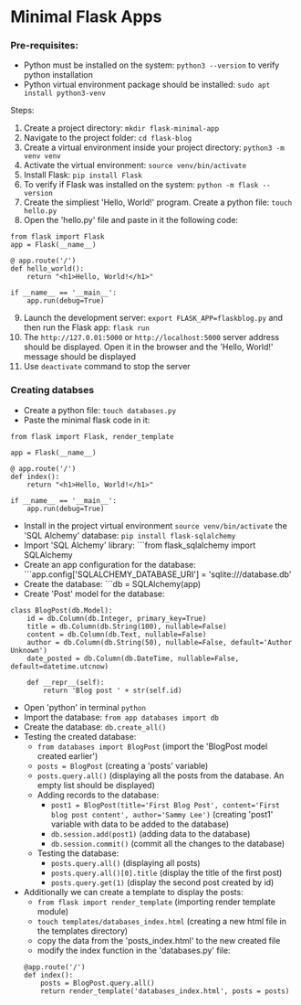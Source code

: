 # Minimal Flask Apps

### Pre-requisites:
- Python must be installed on the system: ```python3 --version``` to verify python installation
- Python virtual environment package should be installed: ```sudo apt install python3-venv```

Steps:
1. Create a project directory: ```mkdir flask-minimal-app```
2. Navigate to the project folder: ```cd flask-blog```
3. Create a virtual environment inside your project directory: ```python3 -m venv venv```
4. Activate the virtual environment: ```source venv/bin/activate```
5. Install Flask: ```pip install Flask```
6. To verify if Flask was installed on the system: ```python -m flask --version```
7. Create the simpliest 'Hello, World!' program. Create a python file: ```touch hello.py```
8. Open the 'hello.py' file and paste in it the following code:
```
from flask import Flask
app = Flask(__name__)

@ app.route('/')
def hello_world():
    return "<h1>Hello, World!</h1>"

if __name__ == '__main__':
    app.run(debug=True)
```
9. Launch the development server: ```export FLASK_APP=flaskblog.py``` and then run the Flask app: ```flask run```
10. The ```http://127.0.01:5000``` or ```http://localhost:5000``` server address should be displayed. Open it in the browser and the 'Hello, World!' message should be displayed
11. Use ```deactivate``` command to stop the server


### Creating databses

- Create a python file: ```touch databases.py```
- Paste the minimal flask code in it:
```
from flask import Flask, render_template

app = Flask(__name__)

@ app.route('/')
def index():
    return "<h1>Hello, World!</h1>"

if __name__ == '__main__':
    app.run(debug=True)
```
- Install in the project virtual environment ```source venv/bin/activate``` the 'SQL Alchemy' database: ```pip install flask-sqlalchemy```
- Import 'SQL Alchemy' library: ```from flask_sqlalchemy import SQLAlchemy
- Create an app configuration for the database: ```app.config['SQLALCHEMY_DATABASE_URI'] = 'sqlite:///database.db'
- Create the database: ```db = SQLAlchemy(app)
- Create 'Post' model for the database:
```
class BlogPost(db.Model):
	id = db.Column(db.Integer, primary_key=True)
	title = db.Column(db.String(100), nullable=False)
	content = db.Column(db.Text, nullable=False)
	author = db.Column(db.String(50), nullable=False, default='Author Unknown')
	date_posted = db.Column(db.DateTime, nullable=False, default=datetime.utcnow)
	
	def __repr__(self):
		return 'Blog post ' + str(self.id)
```
- Open 'python' in terminal ```python```
- Import the database: ```from app databases import db```
- Create the database: ```db.create_all()```
- Testing the created database:
	- ```from databases import BlogPost``` (import the 'BlogPost model created earlier')
	- ```posts = BlogPost``` (creating a 'posts' variable)
	- ```posts.query.all()``` (displaying all the posts from the database. An empty list should be displayed)
	- Adding records to the database:
		- ```post1 = BlogPost(title='First Blog Post', content='First blog post content', author='Sammy Lee')``` (creating 'post1' variable with data to be added to the database)
		- ```db.session.add(post1)``` (adding data to the database)
		- ```db.session.commit()``` (commit all the changes to the database)
	- Testing the database:
		- ```posts.query.all()``` (displaying all posts)
		- ```posts.query.all()[0].title``` (display the title of the first post)
		- ```posts.query.get(1)``` (display the second post created by id)
- Additionally we can create a template to display the posts:
	- ```from flask import render_template``` (importing render template module)
	- ```touch templates/databases_index.html``` (creating a new html file in the templates directory)
	- copy the data from the 'posts_index.html' to the new created file
	- modify the index function in the 'databases.py' file:
	```
	@app.route('/')
	def index():
		posts = BlogPost.query.all()
		return render_template('databases_index.html', posts = posts)
	```
